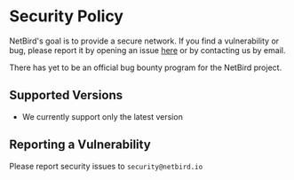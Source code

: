 # Security Policy

NetBird's goal is to provide a secure network. If you find a vulnerability or bug, please report it by opening an issue [here](https://github.com/FlintyLemming/netbird/issues/new?assignees=&labels=&template=bug-issue-report.md&title=) or by contacting us by email.

There has yet to be an official bug bounty program for the NetBird project.

## Supported Versions
- We currently support only the latest version

## Reporting a Vulnerability

Please report security issues to `security@netbird.io`
